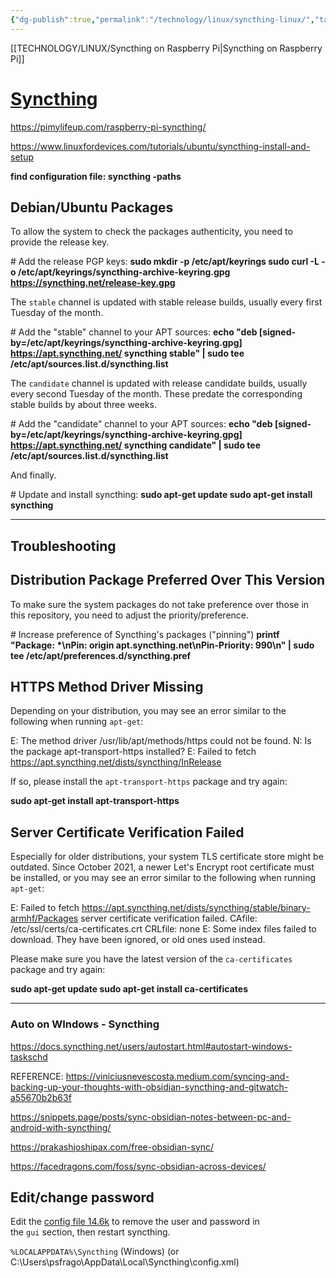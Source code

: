 ```yaml
---
{"dg-publish":true,"permalink":"/technology/linux/syncthing-linux/","tags":["linux","syncthing"],"created":"2024-04-04 13:55","updated":"2024-04-04 13:56"}
---
```


[[TECHNOLOGY/LINUX/Syncthing on Raspberry Pi\|Syncthing on Raspberry Pi]]
# [Syncthing](https://apt.syncthing.net/)

https://pimylifeup.com/raspberry-pi-syncthing/

https://www.linuxfordevices.com/tutorials/ubuntu/syncthing-install-and-setup

**find configuration file: syncthing -paths**

## Debian/Ubuntu Packages

To allow the system to check the packages authenticity, you need to provide the release key.

\# Add the release PGP keys:
**sudo mkdir -p /etc/apt/keyrings
sudo curl -L -o /etc/apt/keyrings/syncthing-archive-keyring.gpg https://syncthing.net/release-key.gpg**

The `stable` channel is updated with stable release builds, usually every first Tuesday of the month.

\# Add the "stable" channel to your APT sources:
**echo "deb \[signed-by=/etc/apt/keyrings/syncthing-archive-keyring.gpg\] https://apt.syncthing.net/ syncthing stable" | sudo tee /etc/apt/sources.list.d/syncthing.list**

The `candidate` channel is updated with release candidate builds, usually every second Tuesday of the month. These predate the corresponding stable builds by about three weeks.

\# Add the "candidate" channel to your APT sources:
**echo "deb \[signed-by=/etc/apt/keyrings/syncthing-archive-keyring.gpg\] https://apt.syncthing.net/ syncthing candidate" | sudo tee /etc/apt/sources.list.d/syncthing.list**

And finally.

\# Update and install syncthing:
**sudo apt-get update
sudo apt-get install syncthing**

---

## Troubleshooting

## Distribution Package Preferred Over This Version

To make sure the system packages do not take preference over those in this repository, you need to adjust the priority/preference.

\# Increase preference of Syncthing's packages ("pinning")
**printf "Package: \*\\nPin: origin apt.syncthing.net\\nPin-Priority: 990\\n" | sudo tee /etc/apt/preferences.d/syncthing.pref**

## HTTPS Method Driver Missing

Depending on your distribution, you may see an error similar to the following when running `apt-get`:

E: The method driver /usr/lib/apt/methods/https could not be found.
N: Is the package apt-transport-https installed?
E: Failed to fetch https://apt.syncthing.net/dists/syncthing/InRelease

If so, please install the `apt-transport-https` package and try again:

**sudo apt-get install apt-transport-https**

## Server Certificate Verification Failed

Especially for older distributions, your system TLS certificate store might be outdated. Since October 2021, a newer Let's Encrypt root certificate must be installed, or you may see an error similar to the following when running `apt-get`:

E: Failed to fetch https://apt.syncthing.net/dists/syncthing/stable/binary-armhf/Packages
server certificate verification failed. CAfile: /etc/ssl/certs/ca-certificates.crt CRLfile: none
E: Some index files failed to download. They have been ignored, or old ones used instead.

Please make sure you have the latest version of the `ca-certificates` package and try again:

**sudo apt-get update
sudo apt-get install ca-certificates**

---
### Auto on WIndows - Syncthing
https://docs.syncthing.net/users/autostart.html#autostart-windows-taskschd


REFERENCE:
https://viniciusnevescosta.medium.com/syncing-and-backing-up-your-thoughts-with-obsidian-syncthing-and-gitwatch-a55670b2b63f

https://snippets.page/posts/sync-obsidian-notes-between-pc-and-android-with-syncthing/

https://prakashjoshipax.com/free-obsidian-sync/

https://facedragons.com/foss/sync-obsidian-across-devices/

## Edit/change password
Edit the [config file 14.6k](https://docs.syncthing.net/users/config.html) to remove the user and password in the `gui` section, then restart syncthing. 
<encryptionPassword></encryptionPassword>

`%LOCALAPPDATA%\Syncthing` (Windows) (or C:\Users\psfrago\AppData\Local\Syncthing\config.xml)